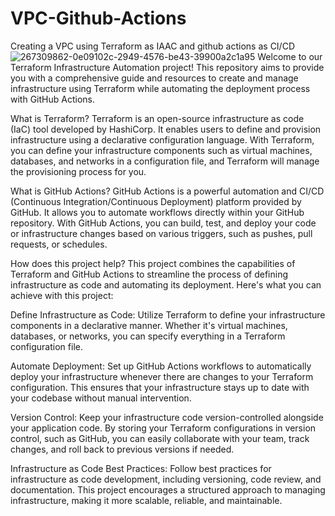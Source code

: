 # VPC-Github-Actions
Creating a VPC using Terraform as IAAC and github actions as CI/CD
![267309862-0e09102c-2949-4576-be43-39900a2c1a95](https://github.com/ElBanna532000/VPC-Github-Actions/assets/131378687/5cde145f-c341-4470-8af0-3bcca97da270)
Welcome to our Terraform Infrastructure Automation project! This repository aims to provide you with a comprehensive guide and resources to create and manage infrastructure using Terraform while automating the deployment process with GitHub Actions.

What is Terraform?
Terraform is an open-source infrastructure as code (IaC) tool developed by HashiCorp. It enables users to define and provision infrastructure using a declarative configuration language. With Terraform, you can define your infrastructure components such as virtual machines, databases, and networks in a configuration file, and Terraform will manage the provisioning process for you.

What is GitHub Actions?
GitHub Actions is a powerful automation and CI/CD (Continuous Integration/Continuous Deployment) platform provided by GitHub. It allows you to automate workflows directly within your GitHub repository. With GitHub Actions, you can build, test, and deploy your code or infrastructure changes based on various triggers, such as pushes, pull requests, or schedules.

How does this project help?
This project combines the capabilities of Terraform and GitHub Actions to streamline the process of defining infrastructure as code and automating its deployment. Here's what you can achieve with this project:

Define Infrastructure as Code: Utilize Terraform to define your infrastructure components in a declarative manner. Whether it's virtual machines, databases, or networks, you can specify everything in a Terraform configuration file.

Automate Deployment: Set up GitHub Actions workflows to automatically deploy your infrastructure whenever there are changes to your Terraform configuration. This ensures that your infrastructure stays up to date with your codebase without manual intervention.

Version Control: Keep your infrastructure code version-controlled alongside your application code. By storing your Terraform configurations in version control, such as GitHub, you can easily collaborate with your team, track changes, and roll back to previous versions if needed.

Infrastructure as Code Best Practices: Follow best practices for infrastructure as code development, including versioning, code review, and documentation. This project encourages a structured approach to managing infrastructure, making it more scalable, reliable, and maintainable.

